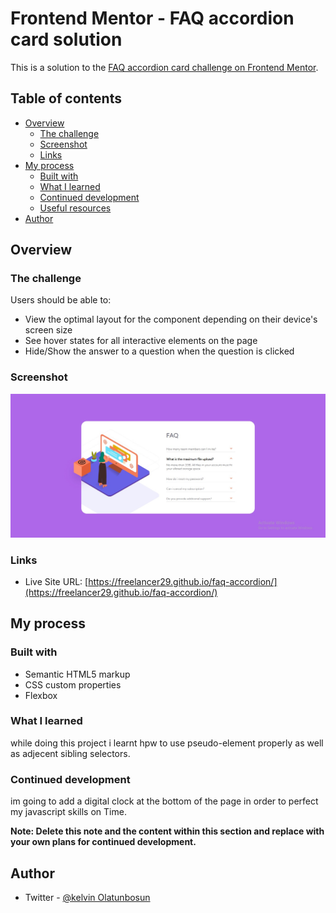 # Frontend Mentor - FAQ accordion card solution

This is a solution to the [FAQ accordion card challenge on Frontend Mentor](https://www.frontendmentor.io/challenges/faq-accordion-card-XlyjD0Oam).

## Table of contents

- [Overview](#overview)
  - [The challenge](#the-challenge)
  - [Screenshot](#screenshot)
  - [Links](#links)
- [My process](#my-process)
  - [Built with](#built-with)
  - [What I learned](#what-i-learned)
  - [Continued development](#continued-development)
  - [Useful resources](#useful-resources)
- [Author](#author)

## Overview

### The challenge

Users should be able to:

- View the optimal layout for the component depending on their device's screen size
- See hover states for all interactive elements on the page
- Hide/Show the answer to a question when the question is clicked

### Screenshot

![](./images/%7BC6B656E2-CD5C-44F8-A483-1C0CB841350B%7D.jpg)

### Links

- Live Site URL: [https://freelancer29.github.io/faq-accordion/](https://freelancer29.github.io/faq-accordion/)

## My process

### Built with

- Semantic HTML5 markup
- CSS custom properties
- Flexbox

### What I learned

while doing this project i learnt hpw to use pseudo-element properly as well as adjecent sibling selectors.


### Continued development

im going to add a digital clock at the bottom of the page in order to perfect my javascript skills on Time.

**Note: Delete this note and the content within this section and replace with your own plans for continued development.**


## Author

- Twitter - [@kelvin Olatunbosun](https://www.twitter.com/kelvin_fieldman)

